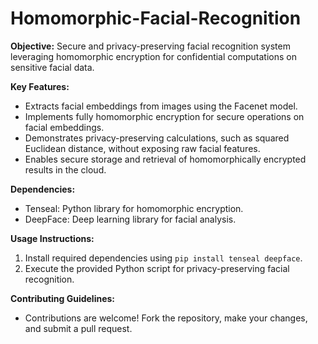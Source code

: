 # Homomorphic-Facial-Recognition

**Objective:**
Secure and privacy-preserving facial recognition system leveraging homomorphic encryption for confidential computations on sensitive facial data.

**Key Features:**
- Extracts facial embeddings from images using the Facenet model.
- Implements fully homomorphic encryption for secure operations on facial embeddings.
- Demonstrates privacy-preserving calculations, such as squared Euclidean distance, without exposing raw facial features.
- Enables secure storage and retrieval of homomorphically encrypted results in the cloud.

**Dependencies:**
- Tenseal: Python library for homomorphic encryption.
- DeepFace: Deep learning library for facial analysis.

**Usage Instructions:**
1. Install required dependencies using `pip install tenseal deepface`.
2. Execute the provided Python script for privacy-preserving facial recognition.

**Contributing Guidelines:**
- Contributions are welcome! Fork the repository, make your changes, and submit a pull request.


